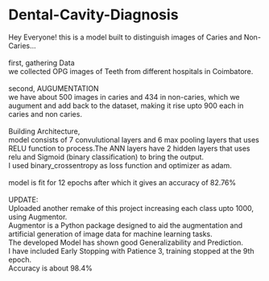 # Dental-Cavity-Diagnosis
Hey Everyone! this is a model built to distinguish images of Caries and Non-Caries... <br /><br />
first, gathering Data <br />
we collected OPG images of Teeth from different hospitals in Coimbatore. <br /><br />
second, AUGUMENTATION <br />
we have about 500 images in caries and 434 in non-caries, which we augument and add back to the dataset, making it rise upto 900 each in caries and non caries. <br /><br />
Building Architecture, <br />
model consists of 7 convulutional layers and 6 max pooling layers that uses RELU function to process.The ANN layers have 2 hidden layers that uses relu and Sigmoid (binary classification) to bring the output.
<br />
I used binary_crossentropy as loss function and optimizer as adam.<br /><br />
model is fit for 12 epochs after which it gives an accuracy of 82.76%
<br/>
</br>
UPDATE:
</br>
  Uploaded another remake of this project increasing each class upto 1000, using Augmentor. </br>
  Augmentor is a Python package designed to aid the augmentation and artificial generation of image data for machine learning tasks. </br>
  The developed Model has shown good Generalizability and Prediction.</br>
  I have included Early Stopping with Patience 3, training stopped at the 9th epoch. </br>
  Accuracy is about 98.4% 

